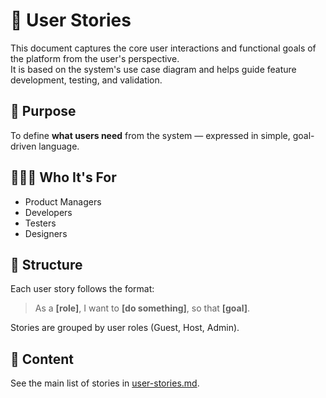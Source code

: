 # 🧾 User Stories

This document captures the core user interactions and functional goals of the platform from the user's perspective.  
It is based on the system's use case diagram and helps guide feature development, testing, and validation.

## 📌 Purpose
To define **what users need** from the system — expressed in simple, goal-driven language.

## 🧑‍🤝‍🧑 Who It's For
- Product Managers
- Developers
- Testers
- Designers

## 🧱 Structure
Each user story follows the format:

> As a **[role]**, I want to **[do something]**, so that **[goal]**.

Stories are grouped by user roles (Guest, Host, Admin).

## 📄 Content
See the main list of stories in [user-stories.md](./user-stories.md).
